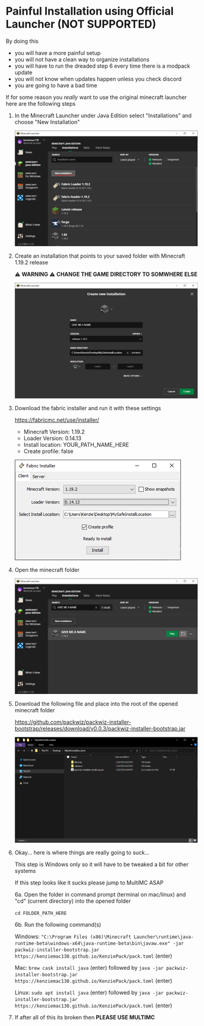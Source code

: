 # Painful Installation using Official Launcher (NOT SUPPORTED)

By doing this
* you will have a more painful setup
* you will not have a clean way to organize installations
* you will have to run the dreaded step 6 every time there is a modpack update
* you will not know when updates happen unless you check discord
* you are going to have a bad time

If for some reason you *really* want to use the original minecraft launcher here are the following steps

1. In the Minecraft Launcher under Java Edition select "Installations" and choose "New Installation"

    ![pack header](step20.png)

2. Create an installation that points to your saved folder with Minecraft 1.19.2 release

    ⚠️ **WARNING** ⚠️ **CHANGE THE GAME DIRECTORY TO SOMWHERE ELSE**

    ![pack header](step30.png)

3. Download the fabric installer and run it with these settings

    https://fabricmc.net/use/installer/

    * Minecraft Version: 1.19.2
    * Loader Version: 0.14.13
    * Install location: YOUR_PATH_NAME_HERE
    * Create profile: false

    ![pack header](step10.png)

4. Open the minecraft folder

    ![pack header](step40.png)

5. Download the following file and place into the root of the opened minecraft folder

    https://github.com/packwiz/packwiz-installer-bootstrap/releases/download/v0.0.3/packwiz-installer-bootstrap.jar

    ![pack header](step50.png)
    
6. Okay... here is where things are really going to suck...
    
    This step is Windows only so it will have to be tweaked a bit for other systems

    If this step looks like it sucks please jump to MultiMC ASAP

    6a. Open the folder in command prompt (terminal on mac/linux) and "cd" (current directory) into the opened folder

    `cd FOLDER_PATH_HERE`

    6b. Run the following command(s)

    Windows:
    `"C:\Program Files (x86)\Minecraft Launcher\runtime\java-runtime-beta\windows-x64\java-runtime-beta\bin\javaw.exe" -jar packwiz-installer-bootstrap.jar https://kenziemac130.github.io/KenziePack/pack.toml` (enter)

    Mac: `brew cask install java` (enter) followed by `java -jar packwiz-installer-bootstrap.jar https://kenziemac130.github.io/KenziePack/pack.toml` (enter)

    Linux: `sudo apt install java` (enter) followed by `java -jar packwiz-installer-bootstrap.jar https://kenziemac130.github.io/KenziePack/pack.toml` (enter)

7. If after all of this its broken then **PLEASE USE MULTIMC**